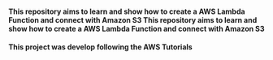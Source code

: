 #### This repository aims to learn and show how to create a AWS Lambda Function and connect with Amazon S3 This repository aims to learn and show how to create a AWS Lambda Function and connect with Amazon S3 

#### This project was develop following the AWS Tutorials